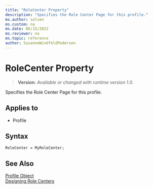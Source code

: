 ```yaml
---
title: "RoleCenter Property"
description: "Specifies the Role Center Page for this profile."
ms.author: solsen
ms.custom: na
ms.date: 06/15/2022
ms.reviewer: na
ms.topic: reference
author: SusanneWindfeldPedersen
---
```

[//]: # (START>DO_NOT_EDIT)
[//]: # (IMPORTANT:Do not edit any of the content between here and the END>DO_NOT_EDIT.)
[//]: # (Any modifications should be made in the .xml files in the ModernDev repo.)
# RoleCenter Property
> **Version**: _Available or changed with runtime version 1.0._

Specifies the Role Center Page for this profile.

## Applies to
-   Profile

[//]: # (IMPORTANT: END>DO_NOT_EDIT)


## Syntax

```AL
RoleCenter = MyRoleCenter;
```

## See Also

[Profile Object](../devenv-profile-object.md)  
[Designing Role Centers](../devenv-designing-role-centers.md)